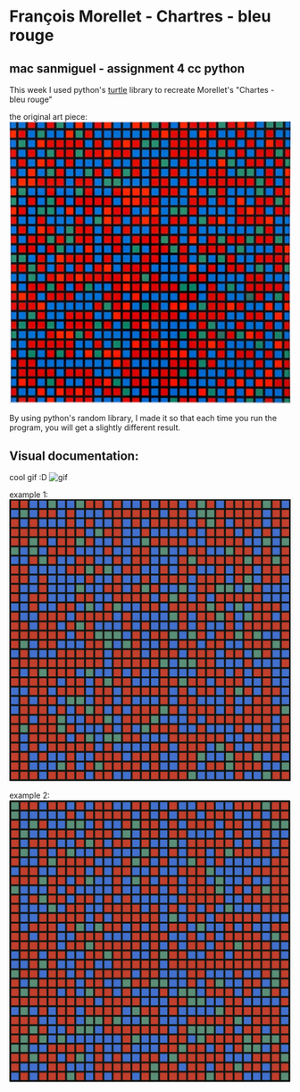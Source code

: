 # François Morellet - Chartres - bleu rouge
## mac sanmiguel - assignment 4 cc python
This week I used python's [turtle](https://docs.python.org/3/library/turtle.html) library to recreate Morellet's "Chartes - bleu rouge"

the original art piece:
![original bleu rouge](morellet_chartes_bleu_rouge.webp)

By using python's random library, I made it so that each time you run the program, you will get a slightly different result.

## Visual documentation:

cool gif :D
![gif](bleu_rouge_vid.gif)

example 1:
![ex1](bleu_rouge_ex1.png)

example 2:
![ex2](bleu_rouge_ex2.png)
